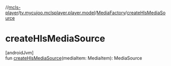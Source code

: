 //[mcls-player](../../../index.md)/[tv.mycujoo.mclsplayer.player.model](../index.md)/[MediaFactory](index.md)/[createHlsMediaSource](create-hls-media-source.md)

# createHlsMediaSource

[androidJvm]\
fun [createHlsMediaSource](create-hls-media-source.md)(mediaItem: MediaItem): MediaSource
